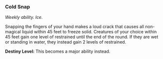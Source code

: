 ### Cold Snap

_Weekly ability. Ice._

Snapping the fingers of your hand makes a loud crack that causes all non-magical liquid within 45 feet to freeze solid. Creatures of your choice within 45 feet gain one level of restrained until the end of the round. If they are wet or standing in water, they instead gain 2 levels of restrained.

**Destiny Level:**
This becomes a major ability instead.
